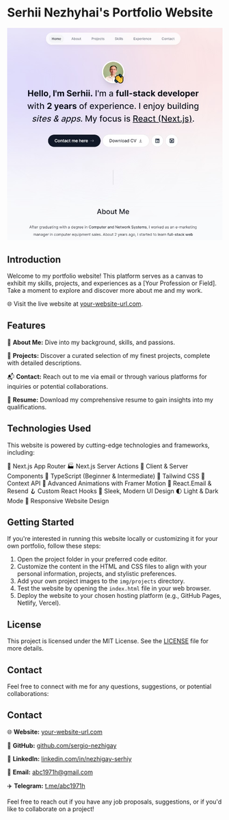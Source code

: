 # Serhii Nezhyhai's Portfolio Website

![Portfolio Website Preview](./public/meta/opengraph-image.jpg)

## Introduction

Welcome to my portfolio website! This platform serves as a canvas to exhibit my skills, projects, and experiences as a [Your Profession or Field]. Take a moment to explore and discover more about me and my work.

🌐 Visit the live website at [your-website-url.com](https://your-website-url.com).

## Features

👤 **About Me:** Dive into my background, skills, and passions.

🚀 **Projects:** Discover a curated selection of my finest projects, complete with detailed descriptions.

📬 **Contact:** Reach out to me via email or through various platforms for inquiries or potential collaborations.

📄 **Resume:** Download my comprehensive resume to gain insights into my qualifications.

## Technologies Used

This website is powered by cutting-edge technologies and frameworks, including:

🚀 Next.js App Router
🏭 Next.js Server Actions
🔄 Client & Server Components
🧪 TypeScript (Beginner & Intermediate)
🎨 Tailwind CSS
🧩 Context API
🎉 Advanced Animations with Framer Motion
📧 React.Email & Resend
🪝 Custom React Hooks
🎨 Sleek, Modern UI Design
🌓 Light & Dark Mode
📱 Responsive Website Design

## Getting Started

If you're interested in running this website locally or customizing it for your own portfolio, follow these steps:

1. Open the project folder in your preferred code editor.
2. Customize the content in the HTML and CSS files to align with your personal information, projects, and stylistic preferences.
3. Add your own project images to the `img/projects` directory.
4. Test the website by opening the `index.html` file in your web browser.
5. Deploy the website to your chosen hosting platform (e.g., GitHub Pages, Netlify, Vercel).

## License

This project is licensed under the MIT License. See the [LICENSE](LICENSE) file for more details.

## Contact

Feel free to connect with me for any questions, suggestions, or potential collaborations:

## Contact

🌐 **Website:** [your-website-url.com](https://your-website-url.com)

🐙 **GitHub:** [github.com/sergio-nezhigay](https://github.com/sergio-nezhigay)

💼 **LinkedIn:** [linkedin.com/in/nezhigay-serhiy](https://linkedin.com/in/nezhigay-serhiy)

📧 **Email:** abc1971h@gmail.com

✈️ **Telegram:** [t.me/abc1971h](https://t.me/abc1971h)

Feel free to reach out if you have any job proposals, suggestions, or if you'd like to collaborate on a project!

